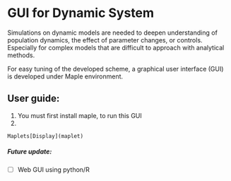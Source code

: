 # GUI for Dynamic System
Simulations on dynamic models are needed to deepen understanding of population dynamics, the effect of parameter changes, or controls. Especially for complex models that are difficult to approach with analytical methods.

For easy tuning of the developed scheme, a graphical user interface (GUI) is developed under Maple environment.


## User guide:

1. You must first install maple, to run this GUI
2. 

```maple
Maplets[Display](maplet)
```


##### Future update:
- [ ] Web GUI using python/R 


 
